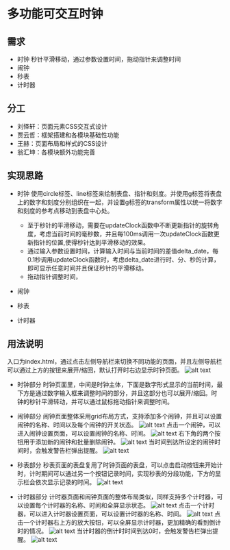 # 多功能可交互时钟

## 需求
- 时钟
  秒针平滑移动，通过参数设置时间，拖动指针来调整时间
- 闹钟
- 秒表
- 计时器
## 分工
- 刘怿轩：页面元素CSS交互式设计
- 贾云哲：框架搭建和各模块基础性功能
- 王赫：页面布局和样式的CSS设计
- 翁汇坤：各模块额外功能完善
## 实现思路
- 时钟
使用circle标签、line标签来绘制表盘、指针和刻度。并使用g标签将表盘上的数字和刻度分别组织在一起，并设置g标签的transform属性以统一将数字和刻度的参考点移动到表盘中心处。
  - 至于秒针的平滑移动，需要在updateClock函数中不断更新指针的旋转角度，考虑当前时间的毫秒数，并且每100ms调用一次updateClock函数更新指针的位置,使得秒针达到平滑移动的效果。
  - 通过输入参数设置时间，计算输入时间与当前时间的差值delta_date，每0.1秒调用updateClock函数时，考虑delta_date进行时、分、秒的计算，即可显示任意时间并且保证秒针的平滑移动。
  - 拖动指针调整时间，

- 闹钟

- 秒表
  
- 计时器
## 用法说明
入口为index.html，通过点击左侧导航栏来切换不同功能的页面，并且左侧导航栏可以通过上方的按钮来展开/缩回，默认打开时右边显示时钟页面。
![alt text](image.png)
- 时钟部分
  时钟页面里，中间是时钟主体，下面是数字形式显示的当前时间，最下方是通过数字输入框来调整时间的部分，并且这部分也可以展开/缩回。时钟的秒针平滑转动，并可以通过鼠标拖动指针来调整时间。

- 闹钟部分
  闹钟页面整体采用grid布局方式，支持添加多个闹钟，并且可以设置闹钟的名称、时间以及每个闹钟的开关状态。
  ![alt text](image-1.png)
  点击一个闹钟，可以进入闹钟设置页面，可以设置闹钟的名称、时间。
  ![alt text](image-2.png)
  右下角的两个按钮用于添加新的闹钟和批量删除闹钟。
  ![alt text](image-3.png)
  当时间到达所设定的闹钟时间时，会触发警告栏弹出提醒。
  ![alt text](image-8.png)

- 秒表部分
  秒表页面的表盘复用了时钟页面的表盘，可以点击启动按钮来开始计时，计时期间可以通过另一个按钮记录时间，实现秒表的分段功能，下方的显示栏会依次显示记录的时间。
  ![alt text](image-4.png)

- 计时器部分
  计时器页面和闹钟页面的整体布局类似，同样支持多个计时器，可以设置每个计时器的名称、时间和全屏显示状态。
  ![alt text](image-5.png)
  点击一个计时器，可以进入计时器设置页面，可以设置计时器的名称、时间。
  ![alt text](image-9.png)
  点击一个计时器右上方的放大按钮，可以全屏显示计时器，更加精确的看到倒计时的情况。
  ![alt text](image-6.png)
  当计时器的倒计时时间到达0时，会触发警告栏弹出提醒。
  ![alt text](image-7.png)